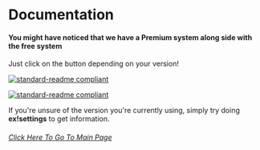 # Documentation

#### You might have noticed that we have a **Premium** system along side with the free system
Just click on the button depending on your version!

[![standard-readme compliant](https://img.shields.io/badge/Free-Documentation-inactive.svg?style=flat-square)](https://github.com/TheHQE/Empremix/tree/master/Documentation/Free)

[![standard-readme compliant](https://img.shields.io/badge/Premium-Documentation-blueviolet.svg?style=flat-square)](https://github.com/TheHQE/Empremix/tree/master/Documentation/Premium)

If you're unsure of the version you're currently using, simply try doing **ex!settings** to get information.

###### [Click Here To Go To Main Page](https://github.com/TheHQE/Empremix/)
